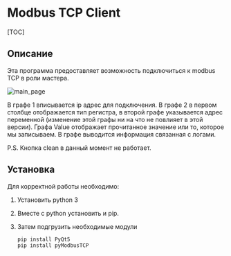 # Modbus TCP Client 

[TOC]

## Описание

Эта программа предоставляет возможность подключиться к modbus TCP в роли мастера.

![main_page](https://github.com/BAHOO08/Modbus_TCP_Client\img\main_page.png)

В графе 1 вписывается ip адрес для подключения. В графе 2 в первом столбце отображается тип регистра, в второй графе указывается адрес переменной (изменение этой графы ни на что не повлияет в этой версии). Графа Value отображает прочитанное значение или то, которое мы записываем. В графе выводится информация связанная с логами.

P.S. Кнопка clean в данный момент не работает.

## Установка

Для корректной работы необходимо:

1. Установить python 3

2. Вместе с python установить и pip.

3. Затем подгрузить необходимые модули

   ```powershell
   pip install PyQt5
   pip install pyModbusTCP
   ```

